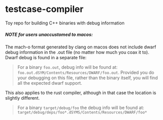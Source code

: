 # testcase-compiler
Toy repo for building C++ binaries with debug information

##### NOTE for users unaccustomed to macos:
The mach-o format generated by clang on macos does not include dwarf debug information in the .out file (no matter how much you coax it to). Dwarf debug is found in a separate file:

> For a binary `foo.out`, debug info will be found at: `foo.out.dSYM/Contents/Resources/DWARF/foo.out`. Provided you do your debugging on this file, rather than the binary itself, you will find all the expected dwarf support.

This also applies to the rust compiler, although in that case the location is slightly different.

> For a binary `target/debug/foo` the debug info will be found at: `target/debug/deps/foo*.dSYMS/Contents/Resources/DWARF/foo*`
